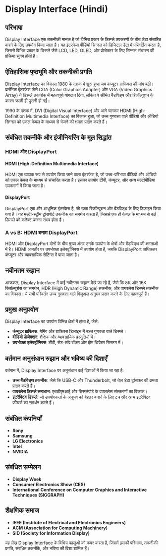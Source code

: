 # Display Interface (Hindi)

## परिभाषा

Display Interface एक तकनीकी मानक है जो विभिन्न प्रकार के डिस्प्ले उपकरणों के बीच डेटा संचारित करने के लिए उपयोग किया जाता है। यह इंटरफेस वीडियो सिग्नल को डिजिटल डेटा में परिवर्तित करता है, जिससे विभिन्न प्रकार के डिस्प्ले जैसे LCD, LED, OLED, और प्रोजेक्टर के लिए सिग्नल संचारण की प्रक्रिया सुगम होती है।

## ऐतिहासिक पृष्ठभूमि और तकनीकी प्रगति

Display Interface का विकास 1980 के दशक में शुरू हुआ जब कंप्यूटर ग्राफिक्स की मांग बढ़ी। प्रारंभिक इंटरफेस जैसे CGA (Color Graphics Adapter) और VGA (Video Graphics Array) ने डिस्प्ले तकनीक में महत्वपूर्ण योगदान दिया, लेकिन वे सीमित बैंडविड्थ और रिज़ॉल्यूशन के कारण जल्दी ही पुरानी हो गईं। 

1990 के दशक में, DVI (Digital Visual Interface) और आगे चलकर HDMI (High-Definition Multimedia Interface) का विकास हुआ, जो उच्च गुणवत्ता वाले वीडियो और ऑडियो सिग्नल को एकल केबल के माध्यम से भेजने की क्षमता प्रदान करते हैं। 

## संबंधित तकनीकें और इंजीनियरिंग के मूल सिद्धांत

### HDMI और DisplayPort

#### HDMI (High-Definition Multimedia Interface)
HDMI एक व्यापक रूप से उपयोग किया जाने वाला इंटरफेस है, जो उच्च-परिभाषा वीडियो और ऑडियो को एकल केबल के माध्यम से संचारित करता है। इसका उपयोग टीवी, कंप्यूटर, और अन्य मल्टीमीडिया उपकरणों में किया जाता है। 

#### DisplayPort
DisplayPort एक और आधुनिक इंटरफेस है, जो उच्च रिज़ॉल्यूशन और बैंडविड्थ के लिए डिज़ाइन किया गया है। यह मल्टी-स्ट्रीम ट्रांसपोर्ट तकनीक का समर्थन करता है, जिससे एक ही केबल के माध्यम से कई डिस्प्ले को कनेक्ट करना संभव होता है। 

### A vs B: HDMI बनाम DisplayPort
HDMI और DisplayPort दोनों के बीच मुख्य अंतर उनके उपयोग के क्षेत्रों और बैंडविड्थ की क्षमताओं में है। HDMI आमतौर पर उपभोक्ता इलेक्ट्रॉनिक्स में उपयोग होता है, जबकि DisplayPort अधिकतर कंप्यूटर और व्यावसायिक सेटिंग्स में पाया जाता है। 

## नवीनतम रुझान

आजकल, Display Interface में कई नवीनतम रुझान देखे जा रहे हैं, जैसे कि 8K और 16K रिज़ॉल्यूशंस का समर्थन, HDR (High Dynamic Range) तकनीक, और वायरलेस डिस्प्ले तकनीक का विकास। ये सभी परिवर्तन उच्च गुणवत्ता वाले विजुअल अनुभव प्रदान करने के लिए महत्वपूर्ण हैं।

## प्रमुख अनुप्रयोग

Display Interface का उपयोग विभिन्न क्षेत्रों में होता है, जैसे:
- **कंप्यूटर ग्राफिक्स**: गेमिंग और ग्राफिक्स डिज़ाइन में उच्च गुणवत्ता वाले डिस्प्ले।
- **वीडियो प्रोजेक्शन**: शैक्षिक और व्यावसायिक प्रस्तुतियों में।
- **उपभोक्ता इलेक्ट्रॉनिक्स**: टीवी, सेट-टॉप बॉक्स और होम थियेटर सिस्टम में।

## वर्तमान अनुसंधान रुझान और भविष्य की दिशाएँ

वर्तमान में, Display Interface पर अनुसंधान कई दिशाओं में किया जा रहा है:
- **उच्च बैंडविड्थ तकनीक**: जैसे कि USB-C और Thunderbolt, जो तेज़ डेटा ट्रांसफर की क्षमता प्रदान करते हैं।
- **वायरलेस डिस्प्ले समाधान**: एचडीएमआई और डिस्प्लेपोर्ट के वायरलेस संस्करणों का विकास।
- **इंटरैक्टिव डिस्प्ले**: जो उपयोगकर्ता के अनुभव को बेहतर बनाने के लिए टच और अन्य इंटरैक्टिव फीचर्स का समर्थन करते हैं।

## संबंधित कंपनियाँ

- **Sony**
- **Samsung**
- **LG Electronics**
- **Intel**
- **NVIDIA**

## संबंधित सम्मेलन

- **Display Week**
- **Consumer Electronics Show (CES)**
- **International Conference on Computer Graphics and Interactive Techniques (SIGGRAPH)**

## शैक्षणिक समाज

- **IEEE (Institute of Electrical and Electronics Engineers)**
- **ACM (Association for Computing Machinery)**
- **SID (Society for Information Display)**

यह लेख Display Interface के विभिन्न पहलुओं को कवर करता है, जिसमें इसकी परिभाषा, तकनीकी प्रगति, संबंधित तकनीकें, और भविष्य की दिशा शामिल हैं।